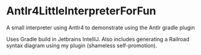 # Antlr4LittleInterpreterForFun
A small interpreter using Antlr4 to demonstrate using the Antlr gradle plugin

Uses Gradle build in Jetbrains IntelliJ.
Also includes generating a Railroad syntax diagram using my plugin (shameless self-promotion).

